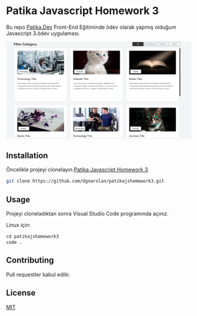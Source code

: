 # Patika Javascript Homework 3

Bu repo [Patika.Dev](https://www.patika.dev) Front-End Eğitiminde ödev olarak yapmış olduğum Javascript 3.ödev uygulaması.

![lightTheme](images/light-theme.PNG)

## Installation

Öncelikle projeyi clonelayın.[Patika Javascript Homework 3](https://github.com/dgnarslan/patikajshomework3.git)

```bash
git clone https://github.com/dgnarslan/patikajshomework3.git
```

## Usage

Projeyi cloneladıktan sonra Visual Studio Code programında açınız.

Linux için:

```linux
cd patikajshomework3
code .
```

## Contributing

Pull requestler kabul edilir.

## License

[MIT](https://choosealicense.com/licenses/mit/)
